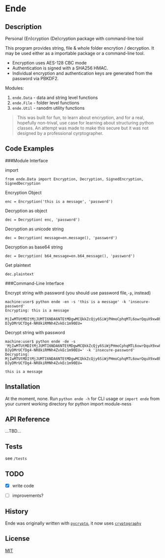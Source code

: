 Ende
====

Description
-----------
Personal (En)cryption (De)cryption package with command-line tool

This program provides string, file & whole folder encrytion / decryption.
It may be used either as a importable package or a command-line tool.

- Encryption uses AES-128 CBC mode
- Authentication is signed with a SHA256 HMAC.
- Individual encryption and authentication keys are generated from the password via PBKDF2.

Modules:

1. `ende.Data` - data and string level functions
2. `ende.File` - folder level functions
3. `ende.Util` - ranodm utility functions

> This was built for fun, to learn about encryption, and for a real, hopefully non-trival, use case for learning about structuring python classes.  An attempt was made to make this secure but it was not designed by a professional cyrptographer.

Code Examples
-------------

###Module Interface

import

    from ende.Data import Encryption, Decryption, SignedEncryption, SignedDecryption

Encryption Object

    enc = Encryption('this is a message', 'password')

Decryption as object

    dec = Decryption( enc, 'password')

Decryption as unicode string

    dec = Decryption( message=en.message(), 'password')

Decryption as base64 string

    dec = Decryption( b64_message=en.b64_message(), 'password')

Get plaintext

    dec.plaintext

###Command-Line Interface

Encrypt string with password (you should use password file,`-p`, instead)

    machine:user$ python ende -en -s 'this is a message' -k 'insecure-password'
    Encrypting: this is a message    
    
    MjIwMTUtMDItMjJUMTI6NDA6NTEtMDgwMCQkkZcQjy6SiWjPHmoCphqMTL6owrQquX9xw8hxFYkUG0_zNrPu-DJyDMrUCfDg4-NR8kiRMNh4ZvkEc1m90EU=

Decrypt string with password

    machine:user$ python ende -de -s 'MjIwMTUtMDItMjJUMTI6NDA6NTEtMDgwMCQkkZcQjy6SiWjPHmoCphqMTL6owrQquX9xw8hxFYkUG0_zNrPu-DJyDMrUCfDg4-NR8kiRMNh4ZvkEc1m90EU=' -k 'insecure-password' 
    Decrypting: MjIwMTUtMDItMjJUMTI6NDA6NTEtMDgwMCQkkZcQjy6SiWjPHmoCphqMTL6owrQquX9xw8hxFYkUG0_zNrPu-DJyDMrUCfDg4-NR8kiRMNh4ZvkEc1m90EU=
    
    this is a message


Installation
------------
At the moment, none.  Run `python ende -h` for CLI usage or `import ende` from your current working directory for python import module-ness


API Reference
-------------
...TBD...


Tests
-----
see `/tests`


TODO
----
- [x] write code
- [ ] improvements?


History
-------
Ende was originally written with [`pycrypto`](https://www.dlitz.net/software/pycrypto/), it now uses [`cryptography`](https://cryptography.io/)


License
-------
[MIT](https://github.com/tmthydvnprt/ende/blob/master/LICENSE)
